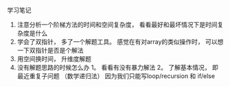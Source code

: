 学习笔记
1. 注意分析一个阶梯方法的时间和空间复杂度， 看看最好和最坏情况下是时间复杂度是什么
2. 学会了双指针， 多了一个解题工具。 感觉在有对array的类似操作时， 可以想一下双指针是否是个解法
3. 用空间换时间， 升维度解题
4. 没有解题思路的时候怎么办
    1。 看看有没有暴力解法
    2。 了解基本情况， 即最近重复子问题 （数学递归法）
    因为我们只能写loop/recursion 和 if/else
